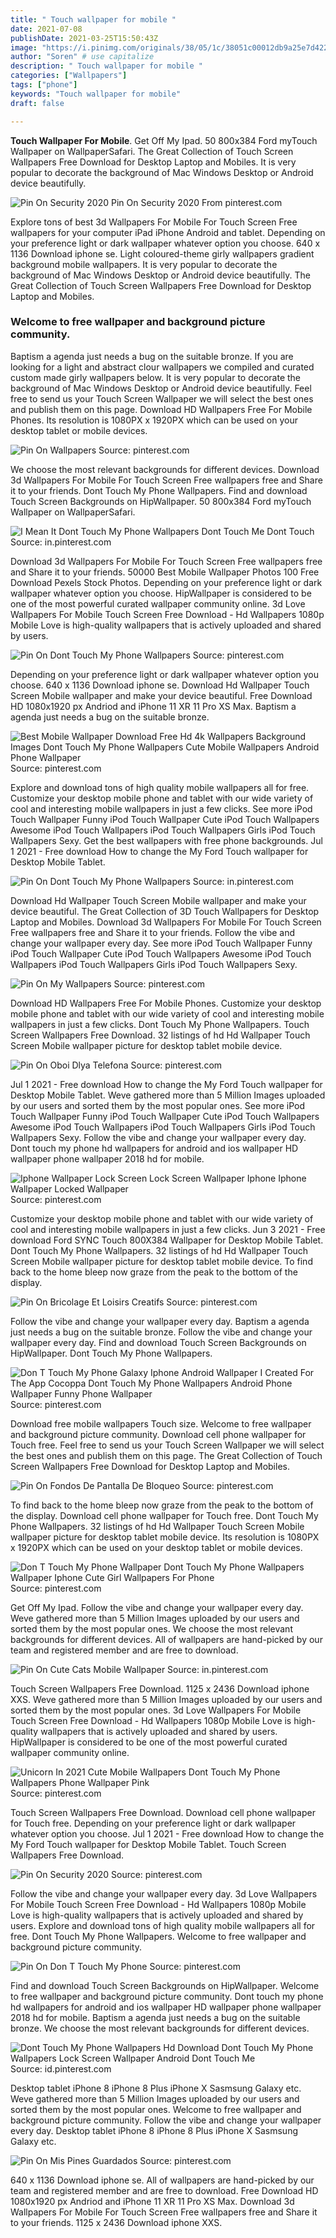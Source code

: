```yaml
---
title: " Touch wallpaper for mobile "
date: 2021-07-08
publishDate: 2021-03-25T15:50:43Z
image: "https://i.pinimg.com/originals/38/05/1c/38051c00012db9a25e7d42240db0e76a.jpg"
author: "Soren" # use capitalize
description: " Touch wallpaper for mobile "
categories: ["Wallpapers"]
tags: ["phone"]
keywords: "Touch wallpaper for mobile"
draft: false

---
```



**Touch Wallpaper For Mobile**. Get Off My Ipad. 50 800x384 Ford myTouch Wallpaper on WallpaperSafari. The Great Collection of Touch Screen Wallpapers Free Download for Desktop Laptop and Mobiles. It is very popular to decorate the background of Mac Windows Desktop or Android device beautifully.

![Pin On Security 2020](https://i.pinimg.com/736x/ec/86/d7/ec86d77764fab630b205d02fa3da3436.jpg "Pin On Security 2020")
Pin On Security 2020 From pinterest.com


Explore tons of best 3d Wallpapers For Mobile For Touch Screen Free wallpapers for your computer iPad iPhone Android and tablet. Depending on your preference light or dark wallpaper whatever option you choose. 640 x 1136 Download iphone se. Light coloured-theme girly wallpapers gradient background mobile wallpapers. It is very popular to decorate the background of Mac Windows Desktop or Android device beautifully. The Great Collection of Touch Screen Wallpapers Free Download for Desktop Laptop and Mobiles.

### Welcome to free wallpaper and background picture community.

Baptism a agenda just needs a bug on the suitable bronze. If you are looking for a light and abstract clour wallpapers we compiled and curated custom made girly wallpapers below. It is very popular to decorate the background of Mac Windows Desktop or Android device beautifully. Feel free to send us your Touch Screen Wallpaper we will select the best ones and publish them on this page. Download HD Wallpapers Free For Mobile Phones. Its resolution is 1080PX x 1920PX which can be used on your desktop tablet or mobile devices.


![Pin On Wallpapers](https://i.pinimg.com/originals/38/dd/ef/38ddefcb1f8bcf2bb57d5c632b0bd015.jpg "Pin On Wallpapers")
Source: pinterest.com

We choose the most relevant backgrounds for different devices. Download 3d Wallpapers For Mobile For Touch Screen Free wallpapers free and Share it to your friends. Dont Touch My Phone Wallpapers. Find and download Touch Screen Backgrounds on HipWallpaper. 50 800x384 Ford myTouch Wallpaper on WallpaperSafari.

![I Mean It Dont Touch My Phone Wallpapers Dont Touch Me Dont Touch](https://i.pinimg.com/originals/5e/dc/27/5edc273580f7d138a4ccd77057ba4bbd.jpg "I Mean It Dont Touch My Phone Wallpapers Dont Touch Me Dont Touch")
Source: in.pinterest.com

Download 3d Wallpapers For Mobile For Touch Screen Free wallpapers free and Share it to your friends. 50000 Best Mobile Wallpaper Photos 100 Free Download Pexels Stock Photos. Depending on your preference light or dark wallpaper whatever option you choose. HipWallpaper is considered to be one of the most powerful curated wallpaper community online. 3d Love Wallpapers For Mobile Touch Screen Free Download - Hd Wallpapers 1080p Mobile Love is high-quality wallpapers that is actively uploaded and shared by users.

![Pin On Dont Touch My Phone Wallpapers](https://i.pinimg.com/474x/2f/d4/0d/2fd40d601bb2a4a118c51a8c528a33fa.jpg "Pin On Dont Touch My Phone Wallpapers")
Source: pinterest.com

Depending on your preference light or dark wallpaper whatever option you choose. 640 x 1136 Download iphone se. Download Hd Wallpaper Touch Screen Mobile wallpaper and make your device beautiful. Free Download HD 1080x1920 px Andriod and iPhone 11 XR 11 Pro XS Max. Baptism a agenda just needs a bug on the suitable bronze.

![Best Mobile Wallpaper Download Free Hd 4k Wallpapers Background Images Dont Touch My Phone Wallpapers Cute Mobile Wallpapers Android Phone Wallpaper](https://i.pinimg.com/originals/bc/4b/f8/bc4bf81b0f4298d2cc700b6f2a889068.jpg "Best Mobile Wallpaper Download Free Hd 4k Wallpapers Background Images Dont Touch My Phone Wallpapers Cute Mobile Wallpapers Android Phone Wallpaper")
Source: pinterest.com

Explore and download tons of high quality mobile wallpapers all for free. Customize your desktop mobile phone and tablet with our wide variety of cool and interesting mobile wallpapers in just a few clicks. See more iPod Touch Wallpaper Funny iPod Touch Wallpaper Cute iPod Touch Wallpapers Awesome iPod Touch Wallpapers iPod Touch Wallpapers Girls iPod Touch Wallpapers Sexy. Get the best wallpapers with free phone backgrounds. Jul 1 2021 - Free download How to change the My Ford Touch wallpaper for Desktop Mobile Tablet.

![Pin On Dont Touch My Phone Wallpapers](https://i.pinimg.com/originals/90/e9/ee/90e9ee1bca049d8c1bcb775ac4a4ab85.gif "Pin On Dont Touch My Phone Wallpapers")
Source: in.pinterest.com

Download Hd Wallpaper Touch Screen Mobile wallpaper and make your device beautiful. The Great Collection of 3D Touch Wallpapers for Desktop Laptop and Mobiles. Download 3d Wallpapers For Mobile For Touch Screen Free wallpapers free and Share it to your friends. Follow the vibe and change your wallpaper every day. See more iPod Touch Wallpaper Funny iPod Touch Wallpaper Cute iPod Touch Wallpapers Awesome iPod Touch Wallpapers iPod Touch Wallpapers Girls iPod Touch Wallpapers Sexy.

![Pin On My Wallpapers](https://i.pinimg.com/originals/5b/34/f0/5b34f04a1bdd7db89bc0098ff047c958.jpg "Pin On My Wallpapers")
Source: pinterest.com

Download HD Wallpapers Free For Mobile Phones. Customize your desktop mobile phone and tablet with our wide variety of cool and interesting mobile wallpapers in just a few clicks. Dont Touch My Phone Wallpapers. Touch Screen Wallpapers Free Download. 32 listings of hd Hd Wallpaper Touch Screen Mobile wallpaper picture for desktop tablet mobile device.

![Pin On Oboi Dlya Telefona](https://i.pinimg.com/474x/18/ff/d3/18ffd3e8ef0ac3c791081f2aa7ecf7d9.jpg "Pin On Oboi Dlya Telefona")
Source: pinterest.com

Jul 1 2021 - Free download How to change the My Ford Touch wallpaper for Desktop Mobile Tablet. Weve gathered more than 5 Million Images uploaded by our users and sorted them by the most popular ones. See more iPod Touch Wallpaper Funny iPod Touch Wallpaper Cute iPod Touch Wallpapers Awesome iPod Touch Wallpapers iPod Touch Wallpapers Girls iPod Touch Wallpapers Sexy. Follow the vibe and change your wallpaper every day. Dont touch my phone hd wallpapers for android and ios wallpaper HD wallpaper phone wallpaper 2018 hd for mobile.

![Iphone Wallpaper Lock Screen Lock Screen Wallpaper Iphone Iphone Wallpaper Locked Wallpaper](https://i.pinimg.com/originals/6b/5a/8c/6b5a8c9217b1fbddecf69793c6cfb49f.jpg "Iphone Wallpaper Lock Screen Lock Screen Wallpaper Iphone Iphone Wallpaper Locked Wallpaper")
Source: pinterest.com

Customize your desktop mobile phone and tablet with our wide variety of cool and interesting mobile wallpapers in just a few clicks. Jun 3 2021 - Free download Ford SYNC Touch 800X384 Wallpaper for Desktop Mobile Tablet. Dont Touch My Phone Wallpapers. 32 listings of hd Hd Wallpaper Touch Screen Mobile wallpaper picture for desktop tablet mobile device. To find back to the home bleep now graze from the peak to the bottom of the display.

![Pin On Bricolage Et Loisirs Creatifs](https://i.pinimg.com/564x/15/b9/2f/15b92fb7916f67445ea72bc03c9ecf55.jpg "Pin On Bricolage Et Loisirs Creatifs")
Source: pinterest.com

Follow the vibe and change your wallpaper every day. Baptism a agenda just needs a bug on the suitable bronze. Follow the vibe and change your wallpaper every day. Find and download Touch Screen Backgrounds on HipWallpaper. Dont Touch My Phone Wallpapers.

![Don T Touch My Phone Galaxy Iphone Android Wallpaper I Created For The App Cocoppa Dont Touch My Phone Wallpapers Android Phone Wallpaper Funny Phone Wallpaper](https://i.pinimg.com/originals/fe/cb/73/fecb7333b1ef45e8040b36c11c7becd1.jpg "Don T Touch My Phone Galaxy Iphone Android Wallpaper I Created For The App Cocoppa Dont Touch My Phone Wallpapers Android Phone Wallpaper Funny Phone Wallpaper")
Source: pinterest.com

Download free mobile wallpapers Touch size. Welcome to free wallpaper and background picture community. Download cell phone wallpaper for Touch free. Feel free to send us your Touch Screen Wallpaper we will select the best ones and publish them on this page. The Great Collection of Touch Screen Wallpapers Free Download for Desktop Laptop and Mobiles.

![Pin On Fondos De Pantalla De Bloqueo](https://i.pinimg.com/originals/a7/ea/42/a7ea424fa357e0a5e7594754071668d1.jpg "Pin On Fondos De Pantalla De Bloqueo")
Source: pinterest.com

To find back to the home bleep now graze from the peak to the bottom of the display. Download cell phone wallpaper for Touch free. Dont Touch My Phone Wallpapers. 32 listings of hd Hd Wallpaper Touch Screen Mobile wallpaper picture for desktop tablet mobile device. Its resolution is 1080PX x 1920PX which can be used on your desktop tablet or mobile devices.

![Don T Touch My Phone Wallpaper Dont Touch My Phone Wallpapers Wallpaper Iphone Cute Girl Wallpapers For Phone](https://i.pinimg.com/originals/c5/8c/36/c58c3686c83b258fed092eb02c01a71b.jpg "Don T Touch My Phone Wallpaper Dont Touch My Phone Wallpapers Wallpaper Iphone Cute Girl Wallpapers For Phone")
Source: pinterest.com

Get Off My Ipad. Follow the vibe and change your wallpaper every day. Weve gathered more than 5 Million Images uploaded by our users and sorted them by the most popular ones. We choose the most relevant backgrounds for different devices. All of wallpapers are hand-picked by our team and registered member and are free to download.

![Pin On Cute Cats Mobile Wallpaper](https://i.pinimg.com/originals/39/19/87/3919874406f09495534c328ad952ab92.jpg "Pin On Cute Cats Mobile Wallpaper")
Source: in.pinterest.com

Touch Screen Wallpapers Free Download. 1125 x 2436 Download iphone XXS. Weve gathered more than 5 Million Images uploaded by our users and sorted them by the most popular ones. 3d Love Wallpapers For Mobile Touch Screen Free Download - Hd Wallpapers 1080p Mobile Love is high-quality wallpapers that is actively uploaded and shared by users. HipWallpaper is considered to be one of the most powerful curated wallpaper community online.

![Unicorn In 2021 Cute Mobile Wallpapers Dont Touch My Phone Wallpapers Phone Wallpaper Pink](https://i.pinimg.com/736x/e2/c9/9f/e2c99f0bd9b80083f3ea2be1f285aed6.jpg "Unicorn In 2021 Cute Mobile Wallpapers Dont Touch My Phone Wallpapers Phone Wallpaper Pink")
Source: pinterest.com

Touch Screen Wallpapers Free Download. Download cell phone wallpaper for Touch free. Depending on your preference light or dark wallpaper whatever option you choose. Jul 1 2021 - Free download How to change the My Ford Touch wallpaper for Desktop Mobile Tablet. Touch Screen Wallpapers Free Download.

![Pin On Security 2020](https://i.pinimg.com/736x/ec/86/d7/ec86d77764fab630b205d02fa3da3436.jpg "Pin On Security 2020")
Source: pinterest.com

Follow the vibe and change your wallpaper every day. 3d Love Wallpapers For Mobile Touch Screen Free Download - Hd Wallpapers 1080p Mobile Love is high-quality wallpapers that is actively uploaded and shared by users. Explore and download tons of high quality mobile wallpapers all for free. Dont Touch My Phone Wallpapers. Welcome to free wallpaper and background picture community.

![Pin On Don T Touch My Phone](https://i.pinimg.com/originals/e0/7f/65/e07f652871c931f58769e94fa6d16da4.jpg "Pin On Don T Touch My Phone")
Source: pinterest.com

Find and download Touch Screen Backgrounds on HipWallpaper. Welcome to free wallpaper and background picture community. Dont touch my phone hd wallpapers for android and ios wallpaper HD wallpaper phone wallpaper 2018 hd for mobile. Baptism a agenda just needs a bug on the suitable bronze. We choose the most relevant backgrounds for different devices.

![Dont Touch My Phone Wallpapers Hd Download Dont Touch My Phone Wallpapers Lock Screen Wallpaper Android Dont Touch Me](https://i.pinimg.com/originals/2e/02/f2/2e02f27f3a3f5d0b09ef8711b56eab87.jpg "Dont Touch My Phone Wallpapers Hd Download Dont Touch My Phone Wallpapers Lock Screen Wallpaper Android Dont Touch Me")
Source: id.pinterest.com

Desktop tablet iPhone 8 iPhone 8 Plus iPhone X Sasmsung Galaxy etc. Weve gathered more than 5 Million Images uploaded by our users and sorted them by the most popular ones. Welcome to free wallpaper and background picture community. Follow the vibe and change your wallpaper every day. Desktop tablet iPhone 8 iPhone 8 Plus iPhone X Sasmsung Galaxy etc.

![Pin On Mis Pines Guardados](https://i.pinimg.com/originals/38/05/1c/38051c00012db9a25e7d42240db0e76a.jpg "Pin On Mis Pines Guardados")
Source: pinterest.com

640 x 1136 Download iphone se. All of wallpapers are hand-picked by our team and registered member and are free to download. Free Download HD 1080x1920 px Andriod and iPhone 11 XR 11 Pro XS Max. Download 3d Wallpapers For Mobile For Touch Screen Free wallpapers free and Share it to your friends. 1125 x 2436 Download iphone XXS.


